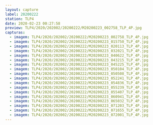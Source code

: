 ```yaml
---
layout: capture
label: 20200222
station: TLP4
date: 2020-02-23 00:27:58
preview: TLP4/2020/202002/20200222/M20200223_002758_TLP_4P.jpg
capturas:
  - imagem: TLP4/2020/202002/20200222/M20200223_002758_TLP_4P.jpg
  - imagem: TLP4/2020/202002/20200222/M20200223_015750_TLP_4P.jpg
  - imagem: TLP4/2020/202002/20200222/M20200223_020113_TLP_4P.jpg
  - imagem: TLP4/2020/202002/20200222/M20200223_032021_TLP_4P.jpg
  - imagem: TLP4/2020/202002/20200222/M20200223_040622_TLP_4P.jpg
  - imagem: TLP4/2020/202002/20200222/M20200223_043215_TLP_4P.jpg
  - imagem: TLP4/2020/202002/20200222/M20200223_045225_TLP_4P.jpg
  - imagem: TLP4/2020/202002/20200222/M20200223_050104_TLP_4P.jpg
  - imagem: TLP4/2020/202002/20200222/M20200223_050508_TLP_4P.jpg
  - imagem: TLP4/2020/202002/20200222/M20200223_052241_TLP_4P.jpg
  - imagem: TLP4/2020/202002/20200222/M20200223_054836_TLP_4P.jpg
  - imagem: TLP4/2020/202002/20200222/M20200223_055239_TLP_4P.jpg
  - imagem: TLP4/2020/202002/20200222/M20200223_055407_TLP_4P.jpg
  - imagem: TLP4/2020/202002/20200222/M20200223_060941_TLP_4P.jpg
  - imagem: TLP4/2020/202002/20200222/M20200223_065032_TLP_4P.jpg
  - imagem: TLP4/2020/202002/20200222/M20200223_071203_TLP_4P.jpg
  - imagem: TLP4/2020/202002/20200222/M20200223_071655_TLP_4P.jpg
  - imagem: TLP4/2020/202002/20200222/M20200223_072001_TLP_4P.jpg
---
```

